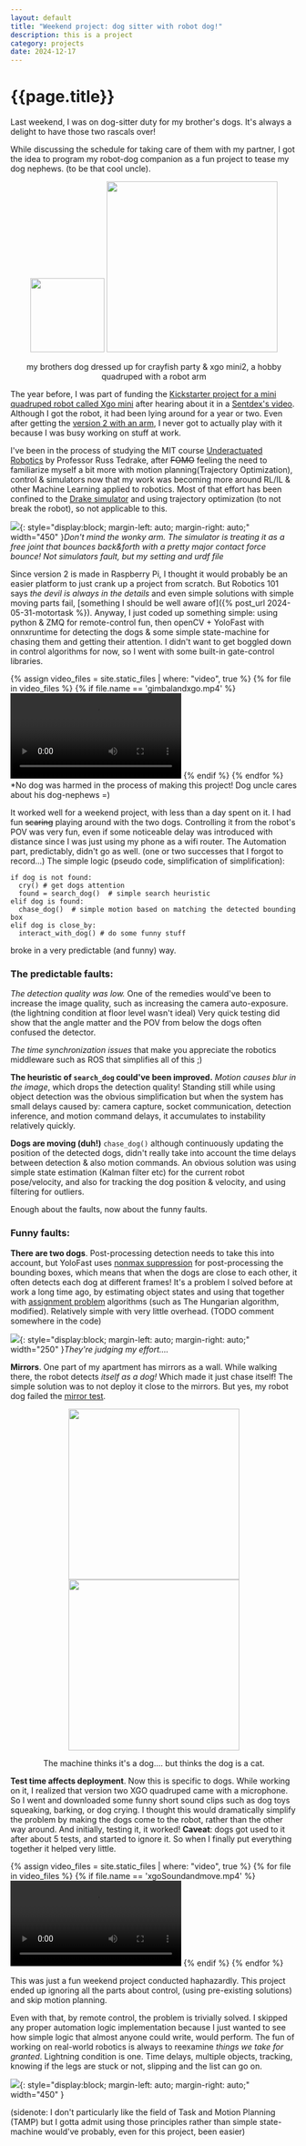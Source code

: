 ```yaml
---
layout: default
title: "Weekend project: dog sitter with robot dog!" 
description: this is a project
category: projects
date: 2024-12-17
---
```


# {{page.title}} 
Last weekend, I was on dog-sitter duty for my brother's dogs. It's always a delight to have those two rascals over!

While discussing the schedule for taking care of them with my partner, I got the idea to program my robot-dog companion as a fun project to tease my dog nephews. (to be that cool uncle).
<div style="text-align:center">
<p float="left">
  <img src="/assets/images/crayfishgimbal.jpg" width="130" />
  <img src="/assets/images/XGO-mini-2.webp" width="300" /> 
</p>
  <p> my brothers dog dressed up for crayfish party & xgo mini2, a hobby quadruped with a robot arm </p>
</div>







The year before, I was part of funding the [Kickstarter project for a mini quadruped robot called Xgo mini](https://www.kickstarter.com/projects/xgorobot/xgo-mini-an-advanced-quadruped-robot-with-ai-modules) after hearing about it in a [Sentdex's video](https://youtu.be/U2nNI9Yp_0g?feature=shared). Although I got the robot, it had been lying around for a year or two. Even after getting the [version 2 with an arm](https://www.robotshop.com/products/xgo-mini-2-quadruped-robot-dog), I never got to actually play with it because I was busy working on stuff at work. 



I've been in the process of studying the MIT course [Underactuated Robotics](https://underactuated.csail.mit.edu/) by Professor Russ Tedrake, after ~~FOMO~~ feeling the need to familiarize myself a bit more with motion planning(Trajectory Optimization), control & simulators now that my work was  becoming more around RL/IL & other Machine Learning applied to robotics. Most of that effort has been confined to the [Drake simulator](https://drake.mit.edu/) and using trajectory optimization (to not break the robot), so not applicable to this.

![](/assets/images/xgodrakewalk.gif){: style="display:block; margin-left: auto; margin-right: auto;" width="450" }*Don't mind the wonky arm. The simulator is treating it as a free joint that bounces back&forth with a pretty major contact force bounce! Not simulators fault, but my setting and urdf file* 

Since version 2 is made in Raspberry Pi, I thought it would probably be an easier platform to just crank up a project from scratch. But Robotics 101 says *the devil is always in the details* and even simple solutions with simple moving parts fail, [something I should be well aware of]({% post_url 2024-05-31-motortask %}). Anyway, I just coded up something simple: using python & ZMQ for remote-control fun, then openCV +  YoloFast with onnxruntime for detecting the dogs & some simple state-machine for chasing them and getting their attention. I didn't want to get boggled down in control algorithms for now, so I went with some built-in gate-control libraries. 

{% assign video_files = site.static_files | where: "video", true  %}
{% for file in video_files %}
   {% if file.name == 'gimbalandxgo.mp4' %}
<video src="https://github.com/Harimus/Harimus.github.io/raw/refs/heads/master/assets/videos/gimbalandxgo.mp4" controls="controls" style="max-width: 630px;">
</video>
   {% endif %}
{% endfor %}
\*No dog was harmed in the process of making this project! Dog uncle cares about his dog-nephews =)

It worked well for a weekend project, with less than a day spent on it. I had fun ~~scaring~~ playing around with the two dogs. Controlling it from the robot's POV was very fun, even if some noticeable delay was introduced with distance since I was just using my phone as a wifi router. The Automation part, predictably, didn't go as well. (one or two successes that I forgot to record...) The simple logic (pseudo code, simplification of simplification):

```python3
if dog is not found:
  cry() # get dogs attention
  found = search_dog()  # simple search heuristic
elif dog is found:
  chase_dog()  # simple motion based on matching the detected bounding box  
elif dog is close_by:
  interact_with_dog() # do some funny stuff
```
broke in a very predictable (and funny) way. 

### The predictable faults:
*The detection quality was low.* One of the remedies would've been to increase the image quality, such as increasing the camera auto-exposure. (the lightning condition at floor level wasn't ideal) Very quick testing did show that the angle matter and the POV from below the dogs often confused the detector.



*The time synchronization issues* that make you appreciate the robotics middleware such as ROS that simplifies all of this ;)

**The heuristic of `search_dog` could've been improved.**  *Motion causes blur in the image*, which drops the detection quality! Standing still while using object detection was the obvious simplification but when the system has small delays caused by: camera capture, socket communication, detection inference, and motion command delays, it accumulates to instability relatively quickly. 

**Dogs are moving (duh!)** `chase_dog()` although continuously updating the position of the detected dogs, didn't really take into account the time delays between detection & also motion commands. An obvious solution was using simple state estimation (Kalman filter etc) for the current robot pose/velocity, and also for tracking the dog position & velocity, and using filtering for outliers.

Enough about the faults, now about the funny faults.

### Funny faults:


**There are two dogs**. Post-processing detection needs to take this into account, but YoloFast uses [nonmax suppression](https://medium.com/analytics-vidhya/non-max-suppression-nms-6623e6572536) for post-processing the bounding boxes, which means that when the dogs are close to each other, it often detects each dog at different frames! It's a problem I solved before at work a long time ago, by estimating object states and using that together with [assignment problem](https://en.wikipedia.org/wiki/Assignment_problem) algorithms (such as The Hungarian algorithm, modified). Relatively simple with very little overhead. (TODO comment somewhere in the code)

![](/assets/images/twodogs.jpg){: style="display:block; margin-left: auto; margin-right: auto;" width="250" }*They're judging my effort....*

**Mirrors**. One part of my apartment has mirrors as a wall. While walking there, the robot detects *itself as a dog!* Which made it just chase itself! The simple solution was to not deploy it close to the mirrors. But yes, my robot dog failed the [mirror test](https://en.wikipedia.org/wiki/Mirror_test).

<div style="text-align:center">
<p float="left">
  <img src="/assets/images/dogtest.jpg" width="300" />
  <img src="/assets/images/catbeanie.jpg" width="300" /> 
</p>
  <p> The machine thinks it's a dog.... but thinks the dog is a cat. </p>
</div>

**Test time affects deployment**. Now this is specific to dogs. While working on it, I realized that version two XGO quadruped came with a microphone. So I went and downloaded some funny short sound clips such as dog toys squeaking, barking, or dog crying. I thought this would dramatically simplify the problem by making the dogs come to the robot, rather than the other way around. And initially, testing it, it worked! **Caveat**: dogs got used to it after about 5 tests, and started to ignore it. So when I finally put everything together it helped very little. 

{% assign video_files = site.static_files | where: "video", true  %}
{% for file in video_files %}
   {% if file.name == 'xgoSoundandmove.mp4' %}
<video src="https://github.com/Harimus/Harimus.github.io/raw/refs/heads/master/assets/videos/xgoSoundandmove.mp4" controls="controls" style="max-width: 630px;">
</video>
   {% endif %}
{% endfor %}

This was just a fun weekend project conducted haphazardly.
This project ended up ignoring all the parts about control, (using pre-existing solutions) and skip motion planning. 

Even with that, by remote control, the problem is trivially solved. I skipped any proper automation logic implementation because I just wanted to see how simple logic that almost anyone could write, would perform. The fun of working on real-world robotics is always to reexamine *things we take for granted*. Lightning condition is one. Time delays, multiple objects, tracking, knowing if the legs are stuck or not, slipping and the list can go on.

![](/assets/images/xgoterminator.jpg){: style="display:block; margin-left: auto; margin-right: auto;" width="450" }

(sidenote: I don't particularly like the field of Task and Motion Planning (TAMP) but I gotta admit using those principles rather than simple state-machine would've probably, even for this project, been easier)





